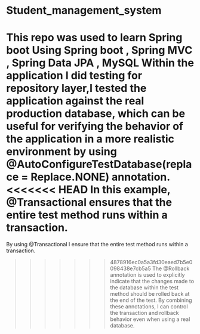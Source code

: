 # Student_management_system
This repo was used to learn Spring boot 
Using Spring boot , Spring MVC , Spring Data JPA , MySQL
Within the application I did testing for repository layer,I tested the application against the real production database,
which can be useful for verifying the behavior of the application in a more realistic environment 
by using @AutoConfigureTestDatabase(replace = Replace.NONE) annotation.
<<<<<<< HEAD
In this example, @Transactional ensures that the entire test method runs within a transaction. 
=======
By using @Transactional I ensure that the entire test method runs within a transaction. 
>>>>>>> 4878916ec0a5a3fd30eaed7b5e0098438e7cb5a5
The @Rollback annotation is used to explicitly indicate that the changes made to the database within the test method
should be rolled back at the end of the test. 
By combining these annotations, I can control the transaction and rollback behavior even when using a real database.
